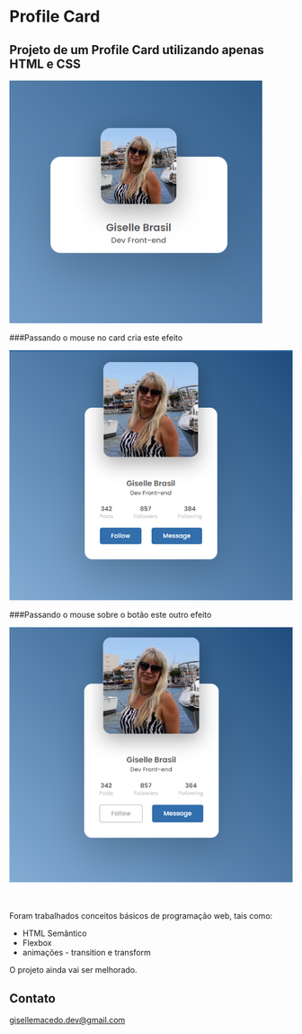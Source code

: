 # Profile Card

## Projeto de um Profile Card utilizando apenas HTML e CSS


![preview](/img/card1.png)

###Passando o mouse no card cria este efeito

![preview](/img/Card2.png)

###Passando o mouse sobre o botão este outro efeito

![preview](/img/Card3.png)

<br />
<br />
Foram trabalhados conceitos básicos de programação web, tais como:

- HTML Semântico
- Flexbox
- animações - transition e transform

O projeto ainda vai ser melhorado.
<br />

## Contato

gisellemacedo.dev@gmail.com

